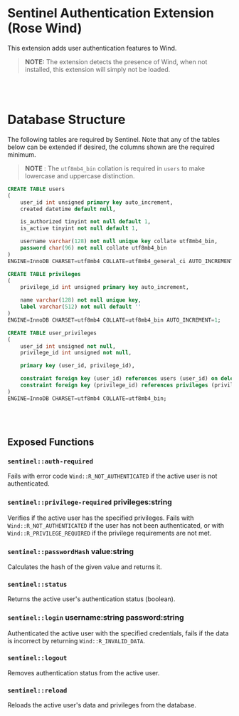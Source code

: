 # Sentinel Authentication Extension (Rose Wind)

This extension adds user authentication features to Wind.

> **NOTE:** The extension detects the presence of Wind, when not installed, this extension will simply not be loaded.

<br/>&nbsp;
# Database Structure

The following tables are required by Sentinel. Note that any of the tables below can be extended if desired, the columns shown are the required minimum.

> **NOTE** : The `utf8mb4_bin` collation is required in `users` to make lowercase and uppercase distinction.

```sql
CREATE TABLE users
(
    user_id int unsigned primary key auto_increment,
    created datetime default null,

    is_authorized tinyint not null default 1,
    is_active tinyint not null default 1,

    username varchar(128) not null unique key collate utf8mb4_bin,
    password char(96) not null collate utf8mb4_bin
)
ENGINE=InnoDB CHARSET=utf8mb4 COLLATE=utf8mb4_general_ci AUTO_INCREMENT=1;
```

```sql
CREATE TABLE privileges
(
    privilege_id int unsigned primary key auto_increment,

    name varchar(128) not null unique key,
    label varchar(512) not null default ''
)
ENGINE=InnoDB CHARSET=utf8mb4 COLLATE=utf8mb4_bin AUTO_INCREMENT=1;
```

```sql
CREATE TABLE user_privileges
(
    user_id int unsigned not null,
    privilege_id int unsigned not null,

    primary key (user_id, privilege_id),

    constraint foreign key (user_id) references users (user_id) on delete cascade,
    constraint foreign key (privilege_id) references privileges (privilege_id) on delete cascade
)
ENGINE=InnoDB CHARSET=utf8mb4 COLLATE=utf8mb4_bin;
```

<br/>&nbsp;
## Exposed Functions

### `sentinel::auth-required`

Fails with error code `Wind::R_NOT_AUTHENTICATED` if the active user is not authenticated.

### `sentinel::privilege-required` privileges:string

Verifies if the active user has the specified privileges. Fails with `Wind::R_NOT_AUTHENTICATED` if the user has not been authenticated, or with `Wind::R_PRIVILEGE_REQUIRED` if the privilege requirements are not met.

### `sentinel::passwordHash` value:string

Calculates the hash of the given value and returns it.

### `sentinel::status`

Returns the active user's authentication status (boolean).

### `sentinel::login` username:string password:string

Authenticated the active user with the specified credentials, fails if the data is incorrect by returning `Wind::R_INVALID_DATA`.

### `sentinel::logout`

Removes authentication status from the active user.

### `sentinel::reload`

Reloads the active user's data and privileges from the database.
